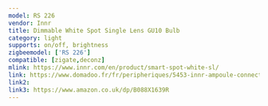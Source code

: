 ```yaml
---
model: RS 226
vendor: Innr
title: Dimmable White Spot Single Lens GU10 Bulb
category: light
supports: on/off, brightness
zigbeemodel: ['RS 226']
compatible: [zigate,deconz]
mlink: https://www.innr.com/en/product/smart-spot-white-sl/
link: https://www.domadoo.fr/fr/peripheriques/5453-innr-ampoule-connectee-type-gu10-zigbee-30-pack-de-2-ampoules-blanc-chaud-2700k-8718781552695.html
link2:
link3: https://www.amazon.co.uk/dp/B088X1639R
---
```

